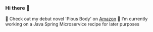### Hi there 👋

📘 Check out my debut novel 'Pious Body' on [Amazon](https://amzn.eu/d/bqj4OJk)
🔭 I’m currently working on a Java Spring Microservice recipe for later purposes


<!--
**timi95/timi95** is a ✨ _special_ ✨ repository because its `README.md` (this file) appears on your GitHub profile.

Here are some ideas to get you started:

- 🔭 I’m currently working on ...
- 🌱 I’m currently learning ...
- 👯 I’m looking to collaborate on ...
- 🤔 I’m looking for help with ...
- 💬 Ask me about ...
- 📫 How to reach me: ...
- 😄 Pronouns: ...
- ⚡ Fun fact: ...
-->
